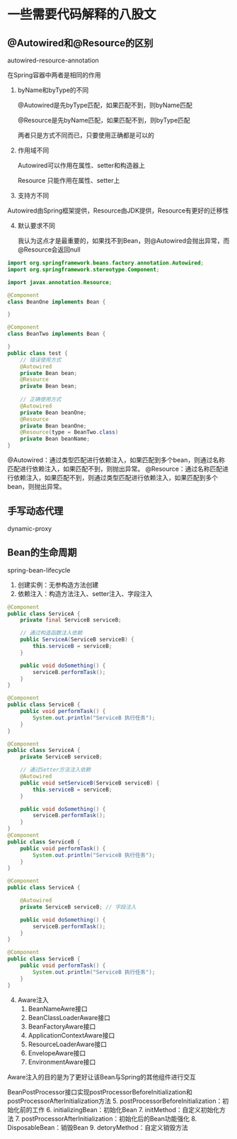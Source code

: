 # 一些需要代码解释的八股文

## @Autowired和@Resource的区别

autowired-resource-annotation


在Spring容器中两者是相同的作用

1. byName和byType的不同

   @Autowired是先byType匹配，如果匹配不到，则byName匹配

   @Resource是先byName匹配，如果匹配不到，则byType匹配

   两者只是方式不同而已，只要使用正确都是可以的

2. 作用域不同

   Autowired可以作用在属性、setter和构造器上

   Resource 只能作用在属性、setter上

3. 支持方不同

Autowired由Spring框架提供，Resource由JDK提供，Resource有更好的迁移性

4. 默认要求不同

   我认为这点才是最重要的，如果找不到Bean，则@Autowired会抛出异常，而@Resource会返回null

```java
import org.springframework.beans.factory.annotation.Autowired;
import org.springframework.stereotype.Component;

import javax.annotation.Resource;

@Component
class BeanOne implements Bean {

}

@Component
class BeanTwo implements Bean {

}
public class test {
    // 错误使用方式
    @Autowired
    private Bean bean;
    @Resource
    private Bean bean;
    
    // 正确使用方式
    @Autowired
    private Bean beanOne;
    @Resource
    private Bean beanOne;
    @Resource(type = BeanTwo.class)
    private Bean beanName;
}
```
@Autowired：通过类型匹配进行依赖注入，如果匹配到多个bean，则通过名称匹配进行依赖注入，如果匹配不到，则抛出异常。
@Resource：通过名称匹配进行依赖注入，如果匹配不到，则通过类型匹配进行依赖注入，如果匹配到多个bean，则抛出异常。



## 手写动态代理
dynamic-proxy


## Bean的生命周期

spring-bean-lifecycle

1. 创建实例：无参构造方法创建
3. 依赖注入：构造方法注入、setter注入、字段注入
```java
@Component
public class ServiceA {
    private final ServiceB serviceB;

    // 通过构造函数注入依赖
    public ServiceA(ServiceB serviceB) {
        this.serviceB = serviceB;
    }

    public void doSomething() {
        serviceB.performTask();
    }
}

@Component
public class ServiceB {
    public void performTask() {
        System.out.println("ServiceB 执行任务");
    }
}
```
```java
@Component
public class ServiceA {
    private ServiceB serviceB;

    // 通过Setter方法注入依赖
    @Autowired
    public void setServiceB(ServiceB serviceB) {
        this.serviceB = serviceB;
    }

    public void doSomething() {
        serviceB.performTask();
    }
}
@Component
public class ServiceB {
    public void performTask() {
        System.out.println("ServiceB 执行任务");
    }
}
```
```java
@Component
public class ServiceA {

    @Autowired
    private ServiceB serviceB; // 字段注入

    public void doSomething() {
        serviceB.performTask();
    }
}

@Component
public class ServiceB {
    public void performTask() {
        System.out.println("ServiceB 执行任务");
    }
}
```
4. Aware注入
   1. BeanNameAwre接口
   2. BeanClassLoaderAware接口
   3. BeanFactoryAware接口
   4. ApplicationContextAware接口
   5. ResourceLoaderAware接口
   6. EnvelopeAware接口
   7. EnvironmentAware接口

Aware注入的目的是为了更好让该Bean与Spring的其他组件进行交互


BeanPostProcessor接口实现postProcessorBeforeInitialization和postProcessorAfterInitialization方法
5. postProcessorBeforeInitialization：初始化前的工作
6. initializingBean：初始化Bean
7. initMethod：自定义初始化方法
7. postProcessorAfterInitialization：初始化后的Bean功能强化
8. DisposableBean：销毁Bean
9. detoryMethod：自定义销毁方法




